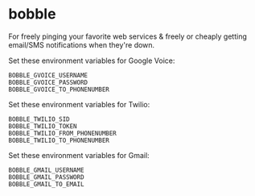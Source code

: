 bobble
======

For freely pinging your favorite web services &amp; freely or cheaply getting email/SMS notifications when they&#39;re down.

Set these environment variables for Google Voice:

    BOBBLE_GVOICE_USERNAME
    BOBBLE_GVOICE_PASSWORD
    BOBBLE_GVOICE_TO_PHONENUMBER

Set these environment variables for Twilio:

    BOBBLE_TWILIO_SID
    BOBBLE_TWILIO_TOKEN
    BOBBLE_TWILIO_FROM_PHONENUMBER
    BOBBLE_TWILIO_TO_PHONENUMBER

Set these environment variables for Gmail:

    BOBBLE_GMAIL_USERNAME
    BOBBLE_GMAIL_PASSWORD
    BOBBLE_GMAIL_TO_EMAIL


